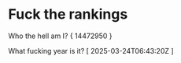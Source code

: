 # Fuck the rankings

Who the hell am I?
{ 14472950 }

What fucking year is it?
[ 2025-03-24T06:43:20Z ]
